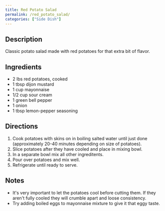 ```yaml
---
title: Red Potato Salad
permalink: /red_potato_salad/
categories: ["Side Dish"]
---
```


Description
-----------

Classic potato salad made with red potatoes for that extra bit of flavor.

Ingredients
-----------

-   2 lbs red potatoes, cooked
-   1 tbsp dijon mustard
-   1 cup mayonnaise
-   1/2 cup sour cream
-   1 green bell pepper
-   1 onion
-   1 tbsp lemon-pepper seasoning

Directions
----------

1.  Cook potatoes with skins on in boiling salted water until just done (approximately 20-40 minutes depending on size of potatoes).
2.  Slice potatoes after they have cooled and place in mixing bowl.
3.  In a separate bowl mix all other ingreditents.
4.  Pour over potatoes and mix well.
5.  Refrigerate until ready to serve.

Notes
-----

-   It's very important to let the potatoes cool before cutting them. If they aren't fully cooled they will crumble apart and loose consistency.
-   Try adding boiled eggs to mayonnaise mixture to give it that eggy taste.

